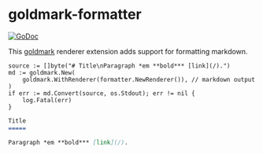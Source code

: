 # goldmark-formatter

[![GoDoc](https://godoc.org/github.com/mdigger/goldmark-formatter?status.svg)](https://godoc.org/github.com/mdigger/goldmark-formatter)

This [goldmark](https://github.com/yuin/goldmark) renderer extension adds support for formatting markdown.

```golang
source := []byte("# Title\nParagraph *em **bold*** [link](/).")
md := goldmark.New(
    goldmark.WithRenderer(formatter.NewRenderer()), // markdown output
)
if err := md.Convert(source, os.Stdout); err != nil {
    log.Fatal(err)
}
```

```markdown
Title
=====

Paragraph *em **bold*** [link](/).
```
